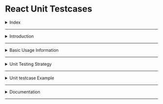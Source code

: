 # React Unit Testcases

<details>
<summary>Index</summary>

## Index
- Introduction
- Basic Usage Information
- Unit Testing Strategy
- Unit Testcase Example
- Documentation
</details>

---

<details>
<summary>Introduction</summary>

## Introduction
- Vitest (pronounced as "veetest").
- Vitest is a **Testing Framework**.

</details>

---

<details>
<summary>Basic Usage Information</summary>

## Basic Usage Information

### 01 vitest
Vitest is a test runner and provides test functions.
  1. describe
  2. it
  3. expect
  4. beforeEach
  5. afterEach

### 02 @react-testing-library/react
- Renders React components in tests
- Provides utilities to query and interact with components
  1. render() - Renders your component
  2. screen - Query the rendered output
  3. fireEvent / userEvent - Simulate user interactions


### 03 @testing-library/jest-dom
- Adds custom matchers for DOM elements
- Makes assertions more readable and expressive
```tsx
expect(element).toBeInTheDocument();
expect(element).toBeVisible();
expect(element).toHaveTextContent('Hello');
expect(input).toHaveValue('test');
expect(button).toBeDisabled();
expect(element).toHaveClass('active');
```

### 04 jsdom
- Browser Environment Simulator
- Simulates a browser environment in Node.js
- Provides DOM APIs (document, window, HTMLElement, etc.)
</details>

---

<details>
<summary>Unit Testing Strategy</summary>

## Unit Testing Strategy

# Unit Testing Strategy

1. Render the component.
2. Check that all elements are present on the screen using debug.
3. Simulate user interactions (e.g., clicks, typing).
4. Assert the expected outcomes (e.g., text changes).

## AAA Pattern

- Use the Arrange-Act-Assert (AAA) pattern
- This improves readability and consistency.

1. Structure tests to clearly set up conditions (Arrange)
2. perform actions (Act)
3. verify outcomes (Assert).

</details>

---

<details>
<summary>Unit testcase Example</summary>

## Unit testcase Example 
```ts 
// test(descriptioon, callback)
	it("should render correctly", () => {
		render(<Card />);
		const cardElement = screen.getByTestId("card");
		expect(cardElement).toBeInTheDocument();
	});
```

### Writing testcase steps
1. render
2. Querying
3. Assertion


#### Write Group testcase

```tsx 
describe("Card", () => {

	it("should render correctly", () => {
		render(<Card />);
		const cardElement = screen.getByTestId("card");
		expect(cardElement).toBeInTheDocument();
	});

	it("should render correctly", () => {
		const {container} = render(<Card />);
  const firstChild = container.firstChild as HTMLElement;
		expect(firstChild).toBeTruthy();
	});
});
```
</details>

---

<details>
<summary>Documentation</summary>

## Documentation
- Vitest Official Website: [https://vitest.dev/](https://vitest.dev/)
- Vitets Official Documentation: [https://vitest.dev/guide/](https://vitest.dev/guide/)
- React Testing Library: [https://testing-library.com/docs/react-testing-library/intro/](https://testing-library.com/docs/react-testing-library/intro/)
</details>

---